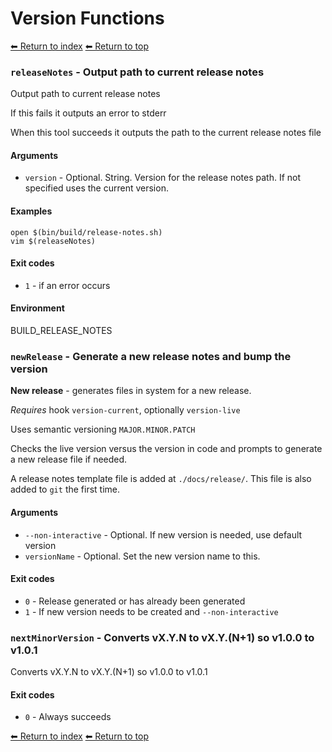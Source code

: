 # Version Functions

[⬅ Return to index](index.md)
[⬅ Return to top](../index.md)


### `releaseNotes` - Output path to current release notes

Output path to current release notes

If this fails it outputs an error to stderr

When this tool succeeds it outputs the path to the current release notes file

#### Arguments

- `version` - Optional. String. Version for the release notes path. If not specified uses the current version.

#### Examples

    open $(bin/build/release-notes.sh)
    vim $(releaseNotes)

#### Exit codes

- `1` - if an error occurs

#### Environment

BUILD_RELEASE_NOTES

### `newRelease` - Generate a new release notes and bump the version

**New release** - generates files in system for a new release.

*Requires* hook `version-current`, optionally `version-live`

Uses semantic versioning `MAJOR.MINOR.PATCH`

Checks the live version versus the version in code and prompts to
generate a new release file if needed.

A release notes template file is added at `./docs/release/`. This file is
also added to `git` the first time.

#### Arguments

- `--non-interactive` - Optional. If new version is needed, use default version
- `versionName` - Optional. Set the new version name to this.

#### Exit codes

- `0` - Release generated or has already been generated
- `1` - If new version needs to be created and `--non-interactive`

### `nextMinorVersion` - Converts vX.Y.N to vX.Y.(N+1) so v1.0.0 to v1.0.1

Converts vX.Y.N to vX.Y.(N+1) so v1.0.0 to v1.0.1

#### Exit codes

- `0` - Always succeeds

[⬅ Return to index](index.md)
[⬅ Return to top](../index.md)
